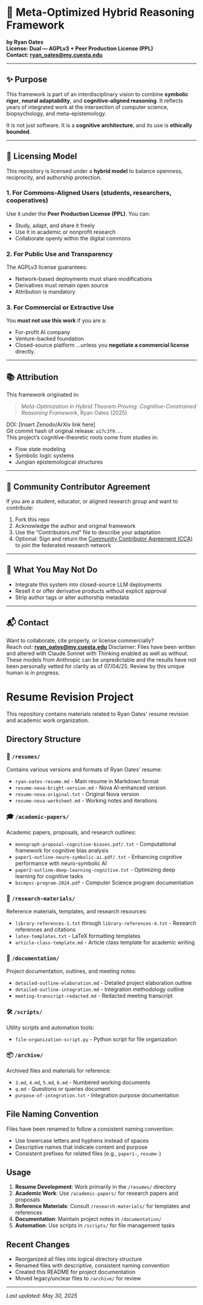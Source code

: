 # 🧠 Meta-Optimized Hybrid Reasoning Framework  
**by Ryan Oates**  
**License: Dual — AGPLv3 + Peer Production License (PPL)**  
**Contact: ryan_oates@my.cuesta.edu**

---

## ✨ Purpose

This framework is part of an interdisciplinary vision to combine **symbolic rigor**, **neural adaptability**, and **cognitive-aligned reasoning**. It reflects years of integrated work at the intersection of computer science, biopsychology, and meta-epistemology.

It is not just software. It is a **cognitive architecture**, and its use is **ethically bounded**.

---

## 🔐 Licensing Model

This repository is licensed under a **hybrid model** to balance openness, reciprocity, and authorship protection.

### 1. For Commons-Aligned Users (students, researchers, cooperatives)
Use it under the **Peer Production License (PPL)**. You can:
- Study, adapt, and share it freely
- Use it in academic or nonprofit research
- Collaborate openly within the digital commons

### 2. For Public Use and Transparency
The AGPLv3 license guarantees:
- Network-based deployments must share modifications
- Derivatives must remain open source
- Attribution is mandatory

### 3. For Commercial or Extractive Use
You **must not use this work** if you are a:
- For-profit AI company
- Venture-backed foundation
- Closed-source platform
...unless you **negotiate a commercial license** directly.

---

## 📚 Attribution

This framework originated in:

> *Meta-Optimization in Hybrid Theorem Proving: Cognitive-Constrained Reasoning Framework*, Ryan Oates (2025)

DOI: [Insert Zenodo/ArXiv link here]  
Git commit hash of original release: `a17c3f9...`  
This project’s cognitive-theoretic roots come from studies in:
- Flow state modeling
- Symbolic logic systems
- Jungian epistemological structures

---

## 🤝 Community Contributor Agreement

If you are a student, educator, or aligned research group and want to contribute:
1. Fork this repo
2. Acknowledge the author and original framework
3. Use the “Contributors.md” file to describe your adaptation
4. Optional: Sign and return the [Community Contributor Agreement (CCA)](link) to join the federated research network

---

## 🚫 What You May Not Do

- Integrate this system into closed-source LLM deployments
- Resell it or offer derivative products without explicit approval
- Strip author tags or alter authorship metadata

---

## 📬 Contact

Want to collaborate, cite properly, or license commercially?  
Reach out: **ryan_oates@my.cuesta.edu**
Disclaimer: Files have been written and altered with Claude Sonnet with Thinking enabled as well as without. These models from Anthropic can be unpredictable and the results have not been personally vetted for clarity as of 07/04/25. Review by this unique human is in progress. 

# Resume Revision Project

This repository contains materials related to Ryan Oates' resume revision and academic work organization.

## Directory Structure

### 📄 `/resumes/`
Contains various versions and formats of Ryan Oates' resume:
- `ryan-oates-resume.md` - Main resume in Markdown format
- `resume-nova-bright-version.md` - Nova AI-enhanced version
- `resume-nova-original.txt` - Original Nova version
- `resume-nova-worksheet.md` - Working notes and iterations

### 🎓 `/academic-papers/`
Academic papers, proposals, and research outlines:
- `monograph-proposal-cognitive-biases.pdf/.txt` - Computational framework for cognitive bias analysis
- `paper1-outline-neuro-symbolic-ai.pdf/.txt` - Enhancing cognitive performance with neuro-symbolic AI
- `paper2-outline-deep-learning-cognitive.txt` - Optimizing deep learning for cognitive tasks
- `bscmpsc-program-2024.pdf` - Computer Science program documentation

### 🔬 `/research-materials/`
Reference materials, templates, and research resources:
- `library-references-1.txt` through `library-references-4.txt` - Research references and citations
- `latex-templates.txt` - LaTeX formatting templates
- `article-class-template.md` - Article class template for academic writing

### 📝 `/documentation/`
Project documentation, outlines, and meeting notes:
- `detailed-outline-elaboration.md` - Detailed project elaboration outline
- `detailed-outline-integration.md` - Integration methodology outline
- `meeting-transcript-redacted.md` - Redacted meeting transcript

### 🛠️ `/scripts/`
Utility scripts and automation tools:
- `file-organization-script.py` - Python script for file organization

### 📦 `/archive/`
Archived files and materials for reference:
- `3.md`, `4.md`, `5.md`, `6.md` - Numbered working documents
- `q.md` - Questions or queries document
- `purpose-of-integration.txt` - Integration purpose documentation

## File Naming Convention

Files have been renamed to follow a consistent naming convention:
- Use lowercase letters and hyphens instead of spaces
- Descriptive names that indicate content and purpose
- Consistent prefixes for related files (e.g., `paper1-`, `resume-`)

## Usage

1. **Resume Development**: Work primarily in the `/resumes/` directory
2. **Academic Work**: Use `/academic-papers/` for research papers and proposals
3. **Reference Materials**: Consult `/research-materials/` for templates and references
4. **Documentation**: Maintain project notes in `/documentation/`
5. **Automation**: Use scripts in `/scripts/` for file management tasks

## Recent Changes

- Reorganized all files into logical directory structure
- Renamed files with descriptive, consistent naming convention
- Created this README for project documentation
- Moved legacy/unclear files to `/archive/` for review

---

*Last updated: May 30, 2025*